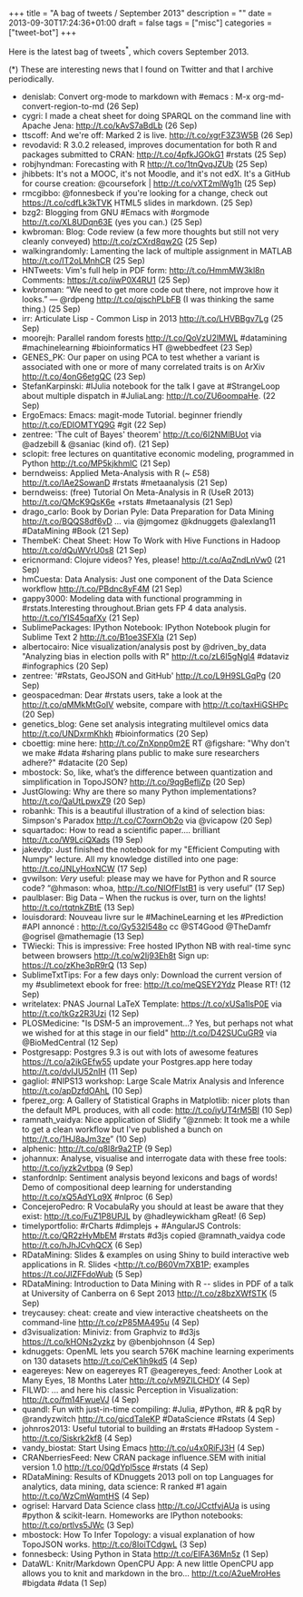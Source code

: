 +++
title = "A bag of tweets / September 2013"
description = ""
date = 2013-09-30T17:24:36+01:00
draft = false
tags = ["misc"]
categories = ["tweet-bot"]
+++

Here is the latest bag of tweets<sup>*</sup>, which covers September 2013.

<!--more-->

(*) These are interesting news that I found on Twitter and that I archive periodically.

* denislab: Convert org-mode to markdown with #emacs : M-x org-md-convert-region-to-md (26 Sep)
* cygri: I made a cheat sheet for doing SPARQL on the command line with Apache Jena: <http://t.co/kAvS7aBdLb> (26 Sep)
* ttscoff: And we're off: Marked 2 is live. <http://t.co/xgrF3Z3W5B> (26 Sep)
* revodavid: R 3.0.2 released, improves documentation for both R and packages submitted to CRAN: <http://t.co/4pfkJGOkG1> #rstats (25 Sep)
* robjhyndman: Forecasting with R <http://t.co/1tnQvqJZUb> (25 Sep)
* jhibbets: It's not a MOOC, it's not Moodle, and it's not edX. It's a GitHub for course creation: @coursefork | <http://t.co/vXT2mlWg1h> (25 Sep)
* rmcgibbo: @fonnesbeck if you're looking for a change, check out <https://t.co/cdfLk3kTVK> HTML5 slides in markdown. (25 Sep)
* bzg2: Blogging from GNU #Emacs with #orgmode <http://t.co/XL8UDqn63E> (yes you can.) (25 Sep)
* kwbroman: Blog: Code review (a few more thoughts but still not very cleanly conveyed) <http://t.co/zCXrd8qw2G> (25 Sep)
* walkingrandomly: Lamenting the lack of multiple assignment in MATLAB <http://t.co/IT2oLMnhCR> (25 Sep)
* HNTweets: Vim's full help in PDF form: <http://t.co/HmmMW3kl8n> Comments: <https://t.co/iiwP0X4RU1> (25 Sep)
* kwbroman: “We need to get more code out there, not improve how it looks.” — @rdpeng <http://t.co/qjschPLbFB> (I was thinking the same thing.) (25 Sep)
* irr: Articulate Lisp - Common Lisp in 2013 <http://t.co/LHVBBgv7Lg> (25 Sep)
* moorejh: Parallel random forests  <http://t.co/QoVzU2lMWL> #datamining #machinelearning #bioinformatics HT @webbedfeet (23 Sep)
* GENES_PK: Our paper on using PCA to test whether a variant is associated with one or more of many correlated traits is on ArXiv <http://t.co/4onG6etgQC> (23 Sep)
* StefanKarpinski: #IJulia notebook for the talk I gave at #StrangeLoop about multiple dispatch in #JuliaLang: <http://t.co/ZU6oompaHe>. (22 Sep)
* ErgoEmacs: Emacs: magit-mode Tutorial. beginner friendly <http://t.co/EDIOMTYQ9G> #git (22 Sep)
* zentree: 'The cult of Bayes' theorem' <http://t.co/6I2NMlBUot> via @adzebill & @saniac (kind of). (21 Sep)
* sclopit: free lectures on quantitative economic modeling, programmed in Python <http://t.co/MP5kjkhmlC> (21 Sep)
* berndweiss: Applied Meta-Analysis with R (~ £58) <http://t.co/IAe2SowanD> #rstats #metaanalysis (21 Sep)
* berndweiss: (free) Tutorial On Meta-Analysis in R (UseR 2013) <http://t.co/QMcK9QsK6e> +rstats #metaanalysis (21 Sep)
* drago_carlo: Book by Dorian Pyle: Data Preparation for Data Mining <http://t.co/BQQS8df6vD> … via @jmgomez  @kdnuggets @alexlang11 #DataMining #Book (21 Sep)
* ThembeK: Cheat Sheet: How To Work with Hive Functions in Hadoop <http://t.co/dQuWVrU0s8> (21 Sep)
* ericnormand: Clojure videos? Yes, please! <http://t.co/AqZndLnVw0> (21 Sep)
* hmCuesta: Data Analysis: Just one component of the Data Science workflow <http://t.co/PBdnc8yF4M> (21 Sep)
* gappy3000: Modeling data with functional programming in #rstats.Interesting throughout.Brian gets FP 4 data analysis. <http://t.co/YIS45qafXy> (21 Sep)
* SublimePackages: IPython Notebook: IPython Notebook plugin for Sublime Text 2 <http://t.co/B1oe3SFXla> (21 Sep)
* albertocairo: Nice visualization/analysis post by @driven_by_data "Analyzing bias in election polls with R" <http://t.co/zL6I5gNgl4> #dataviz #infographics (20 Sep)
* zentree: '#Rstats, GeoJSON and GitHub' <http://t.co/L9H9SLGqPg> (20 Sep)
* geospacedman: Dear #rstats users, take a look at the <http://t.co/qMMkMtGoIV> website, compare with <http://t.co/taxHiGSHPc> (20 Sep)
* genetics_blog: Gene set analysis integrating multilevel omics data <http://t.co/UNDxrmKhkh> #bioinformatics (20 Sep)
* cboettig: mine here: <http://t.co/ZnXpnp0m2E> RT @figshare: "Why don't we make #data #sharing plans public to make sure researchers adhere?" #datacite (20 Sep)
* mbostock: So, like, what’s the difference between quantization and simplification in TopoJSON? <http://t.co/9qgBefljZp> (20 Sep)
* JustGlowing: Why are there so many Python implementations? <http://t.co/QaUtLpwxZ9> (20 Sep)
* robanhk: This is a beautiful illustration of a kind of selection bias: Simpson's Paradox <http://t.co/C7oxrnOb2o> via @vicapow (20 Sep)
* squartadoc: How to read a scientific paper.... brilliant <http://t.co/W9LciQXads> (19 Sep)
* jakevdp: Just finished the notebook for my "Efficient Computing with Numpy" lecture. All my knowledge distilled into one page: <http://t.co/JNLyHoxNCW> (17 Sep)
* gvwilson: *Very* useful: please may we have for Python and R source code? “@hmason: whoa, <http://t.co/NIOfFIstB1> is very useful” (17 Sep)
* paulblaser: Big Data – When the ruckus is over, turn on the lights! <http://t.co/rtqtnkZBtE> (13 Sep)
* louisdorard: Nouveau livre sur le #MachineLearning et les #Prediction #API annoncé : <http://t.co/Gy532l548o> cc @ST4Good @TheDamfr @ogrisel @mathemagie (13 Sep)
* TWiecki: This is impressive: Free hosted IPython NB with real-time sync between browsers <http://t.co/w2Ij93Eh8t> Sign up: <https://t.co/zKhe3pR9rQ> (13 Sep)
* SublimeTxtTips: For a few days only: Download the current version of my #sublimetext ebook for free: <http://t.co/meQSEY2Ydz> Please RT! (12 Sep)
* writelatex: PNAS Journal LaTeX Template: <https://t.co/xUSa1lsP0E> via <http://t.co/tkGz2R3Uzi> (12 Sep)
* PLOSMedicine: "Is DSM-5 an improvement...? Yes, but perhaps not what we wished for at this stage in our field" <http://t.co/D42SUCuGR9> via @BioMedCentral (12 Sep)
* Postgresapp: Postgres 9.3 is out with lots of awesome features <https://t.co/a2ikGEfw55> update your Postgres.app here today <http://t.co/dvIJU52nIH> (11 Sep)
* gagliol: #NIPS13 workshop: Large Scale Matrix Analysis and Inference <http://t.co/apDzfdOAhL> (10 Sep)
* fperez_org: A Gallery of Statistical Graphs in Matplotlib: nicer plots than the default MPL produces, with all code: <http://t.co/iyUT4rM5BI> (10 Sep)
* ramnath_vaidya: Nice application of Slidify “@znmeb:  It took me a while to get a clean workflow but I've published  a bunch on <http://t.co/1HJ8aJm3ze>” (10 Sep)
* alphenic: <http://t.co/q8I8r9a2TP> (9 Sep)
* johannux: Analyse, visualise and interrogate data with these free tools: <http://t.co/jyzk2vtbpa> (9 Sep)
* stanfordnlp: Sentiment analysis beyond lexicons and bags of words! Demo of compositional deep learning for understanding <http://t.co/xQ5AdYLq9X> #nlproc (6 Sep)
* ConcejeroPedro: R VocabulaRy  you should at least be aware that they exist: <http://t.co/FuZ1P8UPJL> by @hadleywickham  gReat! (6 Sep)
* timelyportfolio: #rCharts #dimplejs + #AngularJS Controls: <http://t.co/QR2zHyMbEM> #rstats #d3js copied @ramnath_vaidya code <http://t.co/hJhJCvhQCX> (6 Sep)
* RDataMining: Slides & examples on using Shiny to build interactive web applications in R. Slides <http://t.co/B60Vm7XB1P; examples <https://t.co/JIZFFdoWub> (5 Sep)
* RDataMining: Introduction to Data Mining with R -- slides in PDF of a talk at University of Canberra on 6 Sept 2013 <http://t.co/z8bzXWfSTK> (5 Sep)
* treycausey: cheat: create and view interactive cheatsheets on the command-line <http://t.co/zP85MA495u> (4 Sep)
* d3visualization: Miniviz: from Graphviz to #d3js <https://t.co/kHONs2yzkz> by @benbjohnson (4 Sep)
* kdnuggets: OpenML lets you search 576K machine learning experiments on 130 datasets <http://t.co/CeK1ih9kd5> (4 Sep)
* eagereyes: New on eagereyes RT @eagereyes_feed: Another Look at Many Eyes, 18 Months Later <http://t.co/vM9ZILCHDY> (4 Sep)
* FILWD: ... and here his classic Perception in Visualization: <http://t.co/fm14FwueVJ> (4 Sep)
* quandl: Fun with just-in-time compiling: #Julia, #Python, #R & pqR by @randyzwitch <http://t.co/gicdTaIeKP> #DataScience #Rstats (4 Sep)
* johnros2013: Useful tutorial to building an #rstats #Hadoop System - <http://t.co/Siskrk2kf8> (4 Sep)
* vandy_biostat: Start Using Emacs <http://t.co/u4x0RiFJ3H> (4 Sep)
* CRANberriesFeed: New CRAN package influence.SEM with initial version 1.0 <http://t.co/0QdYpl5sce> #rstats (4 Sep)
* RDataMining: Results of KDnuggets 2013 poll on top Languages for analytics, data mining, data science: R ranked #1 again <http://t.co/WzCmWqmtHS> (4 Sep)
* ogrisel: Harvard Data Science class <http://t.co/JCctfvjAUa> is using #python & scikit-learn. Homeworks are IPython notebooks: <http://t.co/prtlvs5JWc> (3 Sep)
* mbostock: How To Infer Topology: a visual explanation of how TopoJSON works. <http://t.co/8IoiTCdgwL> (3 Sep)
* fonnesbeck: Using Python in Stata <http://t.co/EIFA36Mn5z> (1 Sep)
* DataWL: Knitr/Markdown OpenCPU App: A new little OpenCPU app allows you to knit and markdown in the bro... <http://t.co/A2ueMroHes> #bigdata #data (1 Sep)
